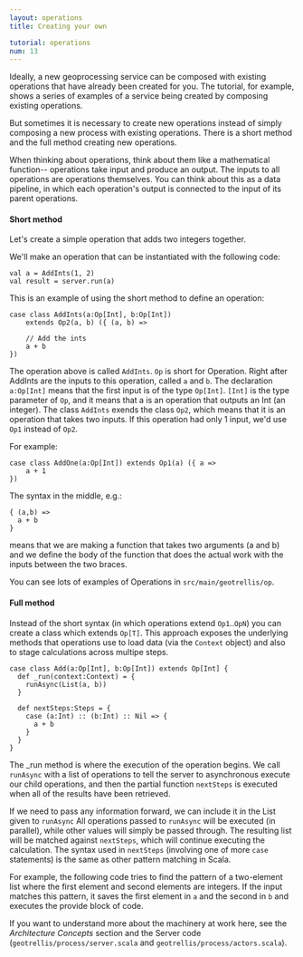 ```yaml
---
layout: operations
title: Creating your own

tutorial: operations
num: 13
---
```


Ideally, a new geoprocessing service can be composed with existing operations
that have already been created for you.  The tutorial, for example, shows a
series of examples of a service being created by composing existing operations.

But sometimes it is necessary to create new operations instead of simply
composing a new process with existing operations. There is a short method and
the full method creating new operations.

When thinking about operations, think about them like a mathematical function--
operations take input and produce an output.  The inputs to all operations are 
operations themselves.  You can think about this as a data pipeline, in which
each operation's output is connected to the input of its parent operations.

#### Short method 

Let's create a simple operation that adds two integers together.

We'll make an operation that can be instantiated with the following code:


    val a = AddInts(1, 2)
    val result = server.run(a)

This is an example of using the short method to define an operation:

    case class AddInts(a:Op[Int], b:Op[Int]) 
        extends Op2(a, b) ({ (a, b) => 
    
        // Add the ints
        a + b
    })

The operation above is called ``AddInts``.  ``Op`` is short for Operation.
Right after AddInts are the inputs to this operation, called ``a`` and ``b``.
The declaration ``a:Op[Int]`` means that the first input is of the type ``Op[Int]``.
``[Int]`` is the type parameter of ``Op``, and it means that a is an operation
that outputs an Int (an integer). The class ``AddInts`` exends the class
``Op2``, which means that it is an operation that takes two inputs. If this
operation had only 1 input, we'd use ``Op1`` instead of ``Op2``. 

For example:


    case class AddOne(a:Op[Int]) extends Op1(a) ({ a => 
        a + 1
    })

The syntax in the middle, e.g.:


    { (a,b) => 
      a + b
    }

means that we are making a function that takes two arguments (a and b) and we
define the body of the function that does the actual work with the inputs
between the two braces.

You can see lots of examples of Operations in `src/main/geotrellis/op`.

#### Full method

Instead of the short syntax (in which operations extend `Op1`..`OpN`) you can
create a class which extends `Op[T]`. This approach exposes the underlying
methods that operations use to load data (via the `Context` object) and also to
stage calculations across multipe steps.

    case class Add(a:Op[Int], b:Op[Int]) extends Op[Int] {
      def _run(context:Context) = {
        runAsync(List(a, b))
      }
  
      def nextSteps:Steps = {
        case (a:Int) :: (b:Int) :: Nil => {
          a + b
        }
      }
    }

The _run method is where the execution of the operation begins. We call
`runAsync` with a list of operations to tell the server to asynchronous execute
our child operations, and then the partial function `nextSteps` is executed
when all of the results have been retrieved.

If we need to pass any information forward, we can include it in the List given
to `runAsync` All operations passed to `runAsync` will be executed (in
parallel), while other values will simply be passed through. The resulting list
will be matched against `nextSteps`, which will continue executing the
calculation. The syntax used in `nextSteps` (involving one of more `case`
statements) is the same as other pattern matching in Scala.

For example, the following code tries to find the pattern of a two-element list
where the first element and second elements are integers. If the input matches
this pattern, it saves the first element in ``a`` and the second in ``b`` and
executes the provide block of code.

If you want to understand more about the machinery at work here, see the
*Architecture Concepts* section and the Server code
(`geotrellis/process/server.scala` and `geotrellis/process/actors.scala`).
